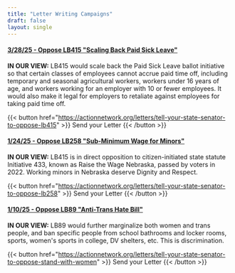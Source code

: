 ```yaml
---
title: "Letter Writing Campaigns"
draft: false
layout: single
---
```


#### [3/28/25 - Oppose LB415 "Scaling Back Paid Sick Leave"](https://actionnetwork.org/letters/tell-your-state-senator-to-oppose-lb415)

**IN OUR VIEW:** LB415 would scale back the Paid Sick Leave ballot initiative so that certain classes of employees cannot accrue paid time off, including temporary and seasonal agricultural workers, workers under 16 years of age, and workers working for an employer with 10 or fewer employees. It would also make it legal for employers to retaliate against employees for taking paid time off.

{{< button href="https://actionnetwork.org/letters/tell-your-state-senator-to-oppose-lb415" >}}
Send your Letter
{{< /button >}}

#### [1/24/25 - Oppose LB258 "Sub-Minimum Wage for Minors"](https://actionnetwork.org/letters/tell-your-state-senator-to-oppose-lb258)

**IN OUR VIEW:** LB415 is in direct opposition to citizen-initiated state statute Initiative 433, known as Raise the Wage Nebraska, passed by voters in 2022. Working minors in Nebraska deserve Dignity and Respect.

{{< button href="https://actionnetwork.org/letters/tell-your-state-senator-to-oppose-lb258" >}}
Send your Letter
{{< /button >}}

#### [1/10/25 - Oppose LB89 "Anti-Trans Hate Bill"](https://actionnetwork.org/letters/tell-your-state-senator-to-oppose-stand-with-women)

**IN OUR VIEW:** LB89 would further marginalize both women and trans people, and ban specific people from school bathrooms and locker rooms, sports, women's sports in college, DV shelters, etc. This is discrimination.

{{< button href="https://actionnetwork.org/letters/tell-your-state-senator-to-oppose-stand-with-women" >}}
Send your Letter
{{< /button >}}

